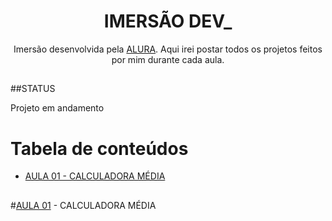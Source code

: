 <h1 align="center">IMERSÃO DEV_</h1>
<p align="center">Imersão desenvolvida pela <a href="https://alura.com.br/">ALURA</a>. Aqui irei postar todos os projetos feitos por mim durante cada aula.</p>

##

##STATUS
<p>Projeto em andamento</p>

##
Tabela de conteúdos
=================
<!--ts-->
   * [AULA 01 - CALCULADORA MÉDIA](#Aula01)
<!--te-->

##

#<a href="#Aula01">AULA 01</a> - CALCULADORA MÉDIA
